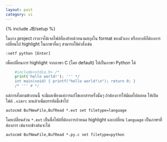 ```yaml
---
layout: post
category: vi
---
```

{% include JB/setup %}

ในบาง project เราอาจได้เจอไฟล์ที่ลงท้ายด้วยนามสกุลใน format ของตัวเอง หรือบางทีก็ต้องการเปลี่ยนไป highlight ในภาษาอื่นๆ สามารถใช้คำสั่งเช่น

    :setf python [Enter]

เพื่อเปลี่ยนการ highlight จากภาษา C (โดย default) ไปเป็นภาษา Python ได้

```python
    #include<stdio.h> /*
    print('hello world!'); ''' */
    int main(void) { printf("hello world!\n"); return 0; }
    /* ''' # */
```

แต่การสั่งตามข้างบนนี้ จะมีผลเพียงแค่การแก้ไขเอกสารครั้งนั้นๆ ถ้าต้องการให้มีผลไปตลอด ให้เปิดไฟล์ `.vimrc` มาแล้วเพิ่มบรรทัดนี้เข้าไป

    autocmd BufNewFile,BufRead *.ext set filetype=language

โดยเปลี่ยนส่วน `*.ext` เป็นชื่อไฟล์ที่ต้องการกำหนด highlight และเปลี่ยน `language` เป็นภาษาที่ต้องการ เช่นจากข้างต้นจะได้

    autocmd BufNewFile,BufRead *.py.c set filetype=python
